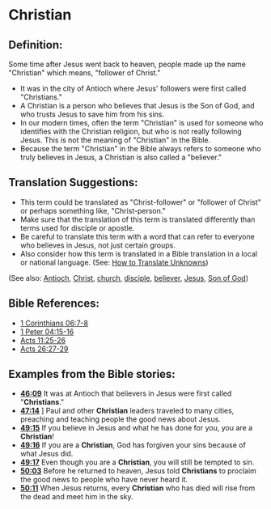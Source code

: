 # Christian #

## Definition: ##

Some time after Jesus went back to heaven, people made up the name "Christian" which means, "follower of Christ."

* It was in the city of Antioch where Jesus' followers were first called "Christians."
* A Christian is a person who believes that Jesus is the Son of God, and who trusts Jesus to save him from his sins.
* In our modern times, often the term "Christian" is used for someone who identifies with the Christian religion, but who is not really following Jesus. This is not the meaning of "Christian" in the Bible.
* Because the term "Christian" in the Bible always refers to someone who truly believes in Jesus, a Christian is also called a "believer."

## Translation Suggestions: ##

* This term could be translated as "Christ-follower" or "follower of Christ" or perhaps something like, "Christ-person."
* Make sure that the translation of this term is translated differently than terms used for disciple or apostle.
* Be careful to translate this term with a word that can refer to everyone who believes in Jesus, not just certain groups.
* Also consider how this term is translated in a Bible translation in a local or national language. (See: [How to Translate Unknowns](en/ta-vol1/translate/man/translate-unknown))

(See also: [Antioch](../other/antioch.md), [Christ](../kt/christ.md), [church](../kt/church.md), [disciple](../kt/disciple.md), [believer](../kt/believer.md), [Jesus](../kt/jesus.md), [Son of God](../kt/sonofgod.md))

## Bible References: ##

* [1 Corinthians 06:7-8](en/tn/1co/help/06/07)
* [1 Peter 04:15-16](en/tn/1pe/help/04/15)
* [Acts 11:25-26](en/tn/act/help/11/25)
* [Acts 26:27-29](en/tn/act/help/26/27)

## Examples from the Bible stories: ##

* __[46:09](en/tn/obs/help/46/09)__ It was at Antioch that believers in Jesus were first called "__Christians__."
* __[47:14](en/tn/obs/help/47/14)__ ] Paul and other __Christian__  leaders traveled to many cities, preaching and teaching people the good news about Jesus.
* __[49:15](en/tn/obs/help/49/15)__ If you believe in Jesus and what he has done for you, you are a __Christian__!
* __[49:16](en/tn/obs/help/49/16)__ If you are a __Christian__, God has forgiven your sins because of what Jesus did.
* __[49:17](en/tn/obs/help/49/17)__ Even though you are a __Christian__, you will still be tempted to sin.
* __[50:03](en/tn/obs/help/50/03)__ Before he returned to heaven, Jesus told __Christians__  to proclaim the good news to people who have never heard it.
* __[50:11](en/tn/obs/help/50/11)__ When Jesus returns, every __Christian__  who has died will rise from the dead and meet him in the sky.